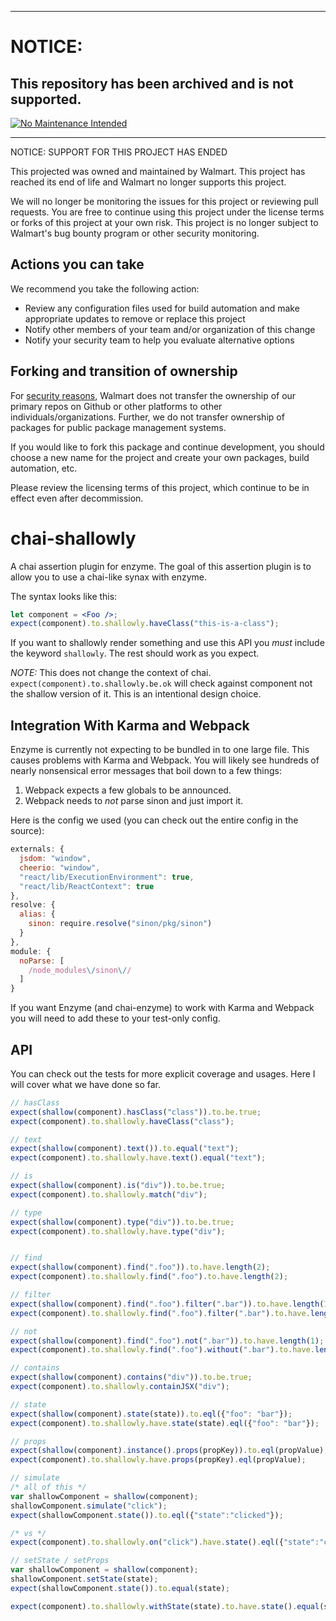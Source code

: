 ***
# NOTICE:

## This repository has been archived and is not supported.

[![No Maintenance Intended](http://unmaintained.tech/badge.svg)](http://unmaintained.tech/)
***
NOTICE: SUPPORT FOR THIS PROJECT HAS ENDED 

This projected was owned and maintained by Walmart. This project has reached its end of life and Walmart no longer supports this project.

We will no longer be monitoring the issues for this project or reviewing pull requests. You are free to continue using this project under the license terms or forks of this project at your own risk. This project is no longer subject to Walmart's bug bounty program or other security monitoring.


## Actions you can take

We recommend you take the following action:

  * Review any configuration files used for build automation and make appropriate updates to remove or replace this project
  * Notify other members of your team and/or organization of this change
  * Notify your security team to help you evaluate alternative options

## Forking and transition of ownership

For [security reasons](https://www.theregister.co.uk/2018/11/26/npm_repo_bitcoin_stealer/), Walmart does not transfer the ownership of our primary repos on Github or other platforms to other individuals/organizations. Further, we do not transfer ownership of packages for public package management systems.

If you would like to fork this package and continue development, you should choose a new name for the project and create your own packages, build automation, etc.

Please review the licensing terms of this project, which continue to be in effect even after decommission.

chai-shallowly
==============

A chai assertion plugin for enzyme.
The goal of this assertion plugin is to allow you to use a chai-like
synax with enzyme.

The syntax looks like this:
```jsx
let component = <Foo />;
expect(component).to.shallowly.haveClass("this-is-a-class");
```
If you want to shallowly render something and use this API you
_must_ include the keyword `shallowly`. The rest should work as
you expect.

*NOTE:* This does not change the context of chai.
`expect(component).to.shallowly.be.ok` will check against component
not the shallow version of it. This is an intentional design choice.

## Integration With Karma and Webpack

Enzyme is currently not expecting to be bundled in to one large file.
This causes problems with Karma and Webpack. You will likely see hundreds
of nearly nonsensical error messages that boil down to a few things:

1. Webpack expects a few globals to be announced.
2. Webpack needs to _not_ parse sinon and just import it.

Here is the config we used (you can check out the entire config in the source):

```js
externals: {
  jsdom: "window",
  cheerio: "window",
  "react/lib/ExecutionEnvironment": true,
  "react/lib/ReactContext": true
},
resolve: {
  alias: {
    sinon: require.resolve("sinon/pkg/sinon")
  }
},
module: {
  noParse: [
    /node_modules\/sinon\//
  ]
}
```

If you want Enzyme (and chai-enzyme) to work with Karma and Webpack you will
need to add these to your test-only config.

## API

You can check out the tests for more explicit coverage and usages.
Here I will cover what we have done so far.
```jsx
// hasClass
expect(shallow(component).hasClass("class")).to.be.true;
expect(component).to.shallowly.haveClass("class");

// text
expect(shallow(component).text()).to.equal("text");
expect(component).to.shallowly.have.text().equal("text");

// is
expect(shallow(component).is("div")).to.be.true;
expect(component).to.shallowly.match("div");

// type
expect(shallow(component).type("div")).to.be.true;
expect(component).to.shallowly.have.type("div");


// find
expect(shallow(component).find(".foo")).to.have.length(2);
expect(component).to.shallowly.find(".foo").to.have.length(2);

// filter
expect(shallow(component).find(".foo").filter(".bar")).to.have.length(1);
expect(component).to.shallowly.find(".foo").filter(".bar").to.have.length(1);

// not
expect(shallow(component).find(".foo").not(".bar")).to.have.length(1);
expect(component).to.shallowly.find(".foo").without(".bar").to.have.length(1);

// contains
expect(shallow(component).contains("div")).to.be.true;
expect(component).to.shallowly.containJSX("div");

// state
expect(shallow(component).state(state)).to.eql({"foo": "bar"});
expect(component).to.shallowly.have.state(state).eql({"foo": "bar"});

// props
expect(shallow(component).instance().props(propKey)).to.eql(propValue);
expect(component).to.shallowly.have.props(propKey).eql(propValue);

// simulate
/* all of this */
var shallowComponent = shallow(component);
shallowComponent.simulate("click");
expect(shallowComponent.state()).to.eql({"state":"clicked"});

/* vs */
expect(component).to.shallowly.on("click").have.state().eql({"state":"clicked"});

// setState / setProps
var shallowComponent = shallow(component);
shallowComponent.setState(state);
expect(shallowComponent.state()).to.equal(state);

expect(component).to.shallowly.withState(state).to.have.state().equal(state);
```
